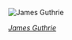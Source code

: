 
![James Guthrie](https://upload.wikimedia.org/wikipedia/commons/thumb/b/b0/GUTHRIE%2C_James-Treasury_%28BEP_engraved_portrait%29.jpg/450px-GUTHRIE%2C_James-Treasury_%28BEP_engraved_portrait%29.jpg)

*[James Guthrie](https://wikipedia.org/wiki/File:GUTHRIE,_James-Treasury_(BEP_engraved_portrait).jpg)*
